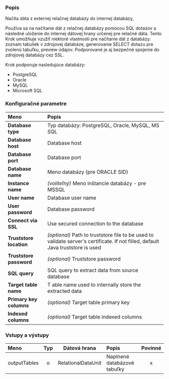 ### Popis

Načíta dáta z externej relačnej databázy do internej databázy,

Používa sa na načítanie dát z relačnej databázy pomocou SQL dotazov a následné uloženie do internej dátovej hrany určenej pre relačné dáta.
Tento Krok umožňuje vzužiť niektoré vlastnosti pre načítanie dát z databázy: zoznam tabuliek v zdrojovej databáze, generovanie SELECT dotazu pre zvolenú tabuľku, preview údajov.
Podporované je aj bezpečné spojenie do zdrojovej databázy cez SSL.

Krok podporuje nasledujúce databázy:
* PostgreSQL
* Oracle
* MySQL
* Microsoft SQL

### Konfiguračné parametre

| Meno | Popis |
|:----|:----|
|**Database type** | Typ databázy: PostgreSQL, Oracle, MySQL, MS SQL |
|**Database host** | Database host |
|**Database port** | Database port |
|**Database name** | Meno databázy (pre ORACLE SID) |
|**Instance name** | *(voliteľný)* Meno inštancie databázy - pre MSSQL |
|**User name** | Database user name |
|**User password** | Database password |
|**Connect via SSL** | Use secured connection to the database |
|**Truststore location** | *(optional)* Path to truststore file to be used to validate server's certificate. If not filled, default Java truststore is used |
|**Truststore password** | *(optional)* Truststore password |
|**SQL query** | SQL query to extract data from source database |
|**Target table name** |T able name used to internally store the extracted data |
|**Primary key columns** | *(optional)* Target table primary key |
|**Indexed columns** | *(optional)* Target table indexed columns |

### Vstupy a výstupy

|Meno |Typ | Dátová hrana | Popis | Povinné |
|:---|:---:|:---:|:---|:---:|
|outputTables |o| RelationalDataUnit | Naplnené databázové tabuľky |x|
